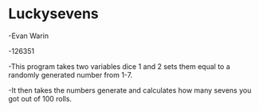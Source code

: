 # Luckysevens
-Evan Warin

-126351

-This program takes two variables dice 1 and 2 sets them equal to a 
randomly generated number from 1-7.

-It then takes the numbers generate and calculates how many sevens you got
out of 100 rolls.



